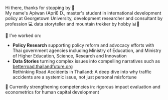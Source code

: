 Hi there, thanks for stopping by 👋
<br />
My name's Apiwan (April) D., master's student in international development policy at Georgetown University, development researcher and consultant by profession 💻 data storyteller and mountain trekker by hobby 📊🧗

📌 I’ve worked on:
- **Policy Research** supporting policy reform and advocacy efforts with Thai government agencies including Ministry of Education, and Ministry of Higher Education, Science, Research and Innovation
- **Data Stories** turning complex issues into compelling narratives such as [betterroad.thailandfuture.org](https://betterroad.thailandfuture.org) <br />
Rethinking Road Accidents in Thailand: A deep dive into why traffic accidents are a systemic issue, not just personal misfortune 

🌱 Currently strengthening competencies in: rigorous impact evaluation and econometrics for human capital development <br />
